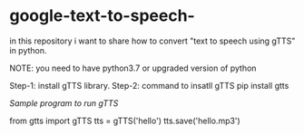 # google-text-to-speech-

in this repository i want to share how to convert "text to speech using gTTS" in python.

NOTE: you need to have python3.7 or upgraded version of python

Step-1: install gTTS library.
Step-2: command to insatll gTTS
        pip install gtts

*Sample program to run gTTS*

from gtts import gTTS 
tts = gTTS('hello')
tts.save('hello.mp3')

